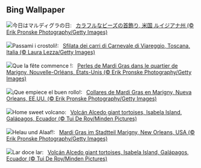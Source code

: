 ## Bing Wallpaper
![](https://www.bing.com/th?id=OHR.MarignyBeads_JA-JP4162697836_UHD.jpg&w=1000)今日はマルディグラの日:&nbsp;&ensp;[カラフルなビーズの首飾り, 米国 ルイジアナ州 (© Erik Pronske Photography/Getty Images)](https://www.bing.com/th?id=OHR.MarignyBeads_JA-JP4162697836_UHD.jpg)
<br><br/>
![](https://www.bing.com/th?id=OHR.CarnevaleViareggio_IT-IT8940909658_UHD.jpg&w=1000)Passami i crostoli!:&nbsp;&ensp;[Sfilata dei carri di Carnevale di Viareggio, Toscana, Italia (© Laura Lezza/Getty Images)](https://www.bing.com/th?id=OHR.CarnevaleViareggio_IT-IT8940909658_UHD.jpg)
<br><br/>
![](https://www.bing.com/th?id=OHR.MarignyBeads_FR-FR2441069115_UHD.jpg&w=1000)Que la fête commence !:&nbsp;&ensp;[Perles de Mardi Gras dans le quartier de Marigny, Nouvelle-Orléans, États-Unis (© Erik Pronske Photography/Getty Images)](https://www.bing.com/th?id=OHR.MarignyBeads_FR-FR2441069115_UHD.jpg)
<br><br/>
![](https://www.bing.com/th?id=OHR.MarignyBeads_ES-ES0958430194_UHD.jpg&w=1000)¡Que empiece el buen rollo!:&nbsp;&ensp;[Collares de Mardi Gras en Marigny, Nueva Orleans, EE.UU. (© Erik Pronske Photography/Getty Images)](https://www.bing.com/th?id=OHR.MarignyBeads_ES-ES0958430194_UHD.jpg)
<br><br/>
![](https://www.bing.com/th?id=OHR.GiantTortoise_EN-GB9626304730_UHD.jpg&w=1000)Home sweet volcano:&nbsp;&ensp;[Volcán Alcedo giant tortoises, Isabela Island, Galápagos, Ecuador (© Tui De Roy/Minden Pictures)](https://www.bing.com/th?id=OHR.GiantTortoise_EN-GB9626304730_UHD.jpg)
<br><br/>
![](https://www.bing.com/th?id=OHR.MarignyBeads_DE-DE5830440814_UHD.jpg&w=1000)Helau und Alaaf!:&nbsp;&ensp;[Mardi Gras im Stadtteil Marigny, New Orleans, USA (© Erik Pronske Photography/Getty Images)](https://www.bing.com/th?id=OHR.MarignyBeads_DE-DE5830440814_UHD.jpg)
<br><br/>
![](https://www.bing.com/th?id=OHR.GiantTortoise_PT-BR2643244597_UHD.jpg&w=1000)Lar doce lar:&nbsp;&ensp;[Volcán Alcedo giant tortoises, Isabela Island, Galápagos, Ecuador (© Tui De Roy/Minden Pictures)](https://www.bing.com/th?id=OHR.GiantTortoise_PT-BR2643244597_UHD.jpg)
<br><br/>
